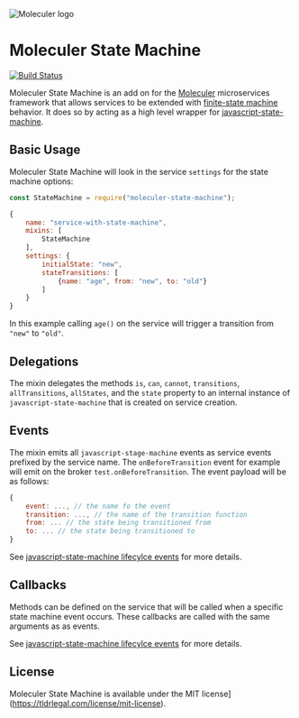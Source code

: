 ![Moleculer logo](https://raw.githubusercontent.com/ice-services/moleculer/HEAD/docs/assets/logo.png)
# Moleculer State Machine

[![Build Status](https://travis-ci.org/fugufish/moleculer-state-machine.svg?branch=master)](https://travis-ci.org/fugufish/moleculer-state-machine)

Moleculer State Machine is an add on for the [Moleculer](https://moleculer.services/)
microservices framework that allows services to be extended with 
[finite-state machine](https://en.wikipedia.org/wiki/Finite-state_machine) behavior.
It does so by acting as a high level wrapper for 
[javascript-state-machine](https://github.com/jakesgordon/javascript-state-machine).

## Basic Usage
Moleculer State Machine will look in the service `settings` for the state machine
options:

```javascript
const StateMachine = require("moleculer-state-machine");

{
    name: "service-with-state-machine",
    mixins: [
        StateMachine
    ],
    settings: {
        initialState: "new",
        stateTransitions: [
            {name: "age", from: "new", to: "old"}
        ]
    }
}
```
 In this example calling `age()` on the service will trigger a transition from `"new"`
 to `"old"`.
 
 ## Delegations
 The mixin delegates the methods `is`, `can`, `cannot`, `transitions`, 
 `allTransitions`, `allStates`, and the `state` property to an internal instance of
 `javascript-state-machine` that is created on service creation.

 ## Events
The mixin emits all `javascript-stage-machine` events as service events prefixed by 
the service name. The `onBeforeTransition` event for example will emit on the broker
`test.onBeforeTransition`. The event payload will be as follows:
```javascript
{
    event: ..., // the name fo the event
    transition: ..., // the name of the transition function
    from: ... // the state being transitioned from
    to: ... // the state being transitioned to
}
```

See [javascript-state-machine lifecylce events](https://github.com/jakesgordon/javascript-state-machine/blob/master/docs/lifecycle-events.md)
for more details.

## Callbacks
Methods can be defined on the service that will be called when a specific state
machine event occurs. These callbacks are called with the same arguments as 
as events.

See [javascript-state-machine lifecylce events](https://github.com/jakesgordon/javascript-state-machine/blob/master/docs/lifecycle-events.md)
for more details.



## License
Moleculer State Machine is available under the MIT license](https://tldrlegal.com/license/mit-license).

